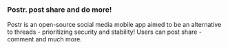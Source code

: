 ### Postr. post share and do more!

Postr is an open-source social media mobile app aimed to be an alternative to threads - prioritizing security and stability! Users can post share - comment and much more. 
